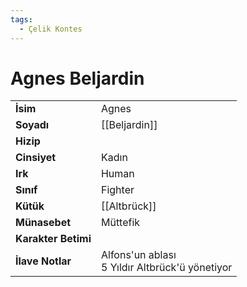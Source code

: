 ```yaml
---
tags:
  - Çelik Kontes
---  
```

# Agnes Beljardin  
|  |  |  
|---|---|  
| **İsim** | Agnes |  
| **Soyadı** | [[Beljardin]] |  
| **Hizip** |  |  
| **Cinsiyet** | Kadın |  
| **Irk** | Human |  
| **Sınıf** | Fighter |  
| **Kütük** | [[Altbrück]] |  
| **Münasebet** | Müttefik |  
| **Karakter Betimi** |  |  
| **İlave Notlar** | Alfons'un ablası<br>5 Yıldır Altbrück'ü yönetiyor |  
